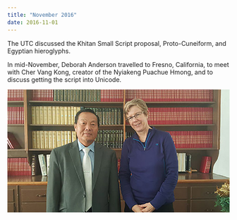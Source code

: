 ```yaml
---
title: "November 2016"
date: 2016-11-01
---
```


The UTC discussed the Khitan Small Script proposal, Proto-Cuneiform, and Egyptian hieroglyphs.

In mid-November, Deborah Anderson travelled to Fresno, California, to meet with Cher Vang Kong, creator of the Nyiakeng Puachue Hmong, and to discuss getting the script into Unicode.

![Deborah Anderson and Cher Vang Kong](static/img/CherVangKong.jpg)